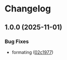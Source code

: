 # Changelog

## 1.0.0 (2025-11-01)


### Bug Fixes

* formating ([02c1977](https://github.com/pbr0ck3r/asdf-protoc-gen-go/commit/02c197784faddb2a7297a10a0e771b043392bc64))
